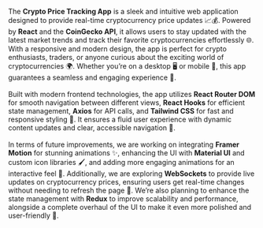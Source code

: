 The **Crypto Price Tracking App** is a sleek and intuitive web application designed to provide real-time cryptocurrency price updates 📈💰. Powered by **React** and the **CoinGecko API**, it allows users to stay updated with the latest market trends and track their favorite cryptocurrencies effortlessly 🌐. With a responsive and modern design, the app is perfect for crypto enthusiasts, traders, or anyone curious about the exciting world of cryptocurrencies 🌍. Whether you’re on a desktop 🖥️ or mobile 📱, this app guarantees a seamless and engaging experience 🚀.
<br>
<br>
Built with modern frontend technologies, the app utilizes **React Router DOM** for smooth navigation between different views, **React Hooks** for efficient state management, **Axios** for API calls, and **Tailwind CSS** for fast and responsive styling 🎨. It ensures a fluid user experience with dynamic content updates and clear, accessible navigation 🧭.
<br>
<br>
In terms of future improvements, we are working on integrating **Framer Motion** for stunning animations ✨, enhancing the UI with **Material UI** and custom icon libraries 🖌️, and adding more engaging animations for an interactive feel 🎥. Additionally, we are exploring **WebSockets** to provide live updates on cryptocurrency prices, ensuring users get real-time changes without needing to refresh the page 🔄. We’re also planning to enhance the state management with **Redux** to improve scalability and performance, alongside a complete overhaul of the UI to make it even more polished and user-friendly 🌟.
